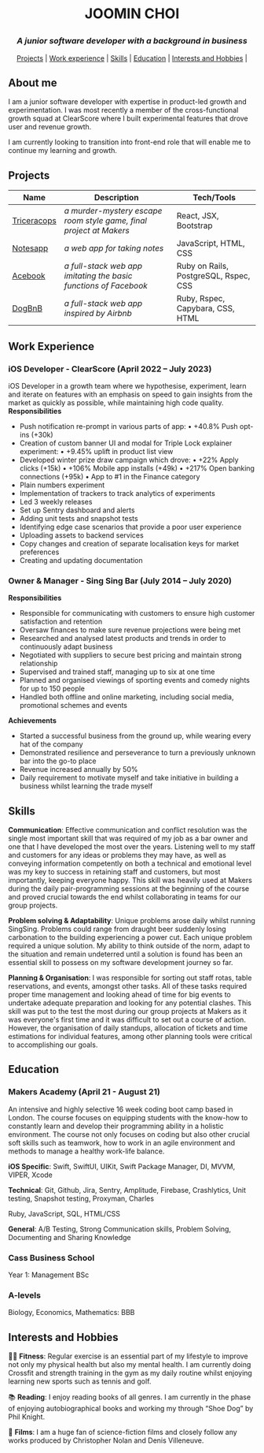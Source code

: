 # <p align="center">JOOMIN CHOI</p>

### <p align="center"> <em> A junior software developer with a background in business </em> </p>

<p align="center">
  <a href="#projects">Projects</a> |
  <a href="#work-experience">Work experience</a> |
  <a href="#skills">Skills</a> |
  <a href="#education">Education</a> |
  <a href="#interests-and-hobbies">Interests and Hobbies</a> |
</p>

## About me

I am a junior software developer with expertise in product-led growth and experimentation. I was most recently a member of the cross-functional growth squad at ClearScore where I built experimental features that drove user and revenue growth.

I am currently looking to transition into front-end role that will enable me to continue my learning and growth.

## **Projects**
| Name | Description | Tech/Tools |
| ------------- | ------------- | ------------ | 
| <a href="https://github.com/jooomin/tricera-cops">Triceracops</a>  | *a murder-mystery escape room style game, final project at Makers*  | React, JSX, Bootstrap |
| <a href="https://github.com/jooomin/notes_app">Notesapp</a>  | *a web app for taking notes*  | JavaScript, HTML, CSS |
| <a href="https://github.com/jooomin/acebook-smells-like-team-spirit">Acebook</a>  | *a full-stack web app imitating the basic functions of Facebook*  | Ruby on Rails, PostgreSQL, Rspec, CSS |
| <a href="https://github.com/jooomin/dogbnb">DogBnB</a>  | *a full-stack web app inspired by Airbnb*  | Ruby, Rspec, Capybara, CSS, HTML |

## Work Experience

### iOS Developer - ClearScore (April 2022 – July 2023)

iOS Developer in a growth team where we hypothesise, experiment, learn and iterate on features with an emphasis on speed to gain insights from the market as quickly as possible, while maintaining high code quality.
**Responsibilities**
- Push notification re-prompt in various parts of app:
  • +40.8% Push opt-ins (+30k)
- Creation of custom banner UI and modal for Triple Lock explainer experiment:
  • +9.45% uplift in product list view
- Developed winter prize draw campaign which drove:
  • +22% Apply clicks (+15k)
  • +106% Mobile app installs (+49k)
  • +217% Open banking connections (+95k)
  • App to #1 in the Finance category
- Plain numbers experiment
- Implementation of trackers to track analytics of experiments
- Led 3 weekly releases
- Set up Sentry dashboard and alerts
- Adding unit tests and snapshot tests
- Identifying edge case scenarios that provide a poor user experience
- Uploading assets to backend services
- Copy changes and creation of separate localisation keys for market preferences
- Creating and updating documentation

### Owner & Manager - Sing Sing Bar (July 2014 – July 2020)
**Responsibilities**
- Responsible for communicating with customers to ensure high customer satisfaction and retention
-	Oversaw finances to make sure revenue projections were being met
-	Researched and analysed latest products and trends in order to continuously adapt business
-	Negotiated with suppliers to secure best pricing and maintain strong relationship
-	Supervised and trained staff, managing up to six at one time
-	Planned and organised viewings of sporting events and comedy nights for up to 150 people
-	Handled both offline and online marketing, including social media, promotional schemes and events

**Achievements**
-	Started a successful business from the ground up, while wearing every hat of the company
-	Demonstrated resilience and perseverance to turn a previously unknown bar into the go-to place
-	Revenue increased annually by 50%
-	Daily requirement to motivate myself and take initiative in building a business whilst learning the trade myself 

## Skills

**Communication**: Effective communication and conflict resolution was the single most important skill that was required of my job as a bar owner and one that I have developed the most over the years. Listening well to my staff and customers for any ideas or problems they may have, as well as conveying information competently on both a technical and emotional level was my key to success in retaining staff and customers, but most importantly, keeping everyone happy. This skill was heavily used at Makers during the daily pair-programming sessions at the beginning of the course and proved crucial towards the end whilst collaborating in teams for our group projects.

**Problem solving & Adaptability**: Unique problems arose daily whilst running SingSing. Problems could range from draught beer suddenly losing carbonation to the building experiencing a power cut. Each unique problem required a unique solution. My ability to think outside of the norm, adapt to the situation and remain undeterred until a solution is found has been an essential skill to possess on my software development journey so far.    

**Planning & Organisation**: I was responsible for sorting out staff rotas, table reservations, and events, amongst other tasks. All of these tasks required proper time management and looking ahead of time for big events to undertake adequate preparation and looking for any potential clashes. This skill was put to the test the most during our group projects at Makers as it was everyone's first time and it was difficult to set out a course of action. However, the organisation of daily standups, allocation of tickets and time estimations for individual features, among other planning tools were critical to accomplishing our goals.

## Education

### Makers Academy (April 21 - August 21)
An intensive and highly selective 16 week coding boot camp based in London. The course focuses on equipping students with the know-how to constantly learn and develop their programming ability in a holistic environment. The course not only focuses on coding but also other crucial soft skills such as teamwork, how to work in an agile environment and methods to manage a healthy work-life balance. 


**iOS Specific**: Swift, SwiftUI, UIKit, Swift Package Manager, DI, MVVM, VIPER, Xcode

**Technical**: Git, Github, Jira, Sentry, Amplitude, Firebase, Crashlytics, Unit testing, Snapshot testing, Proxyman, Charles

Ruby, JavaScript, SQL, HTML/CSS

**General**: A/B Testing, Strong Communication skills, Problem Solving, Documenting and Sharing Knowledge

### Cass Business School 
Year 1: Management BSc

### A-levels
Biology, Economics, Mathematics: BBB 

## Interests and Hobbies
🏋🏼 **Fitness**: Regular exercise is an essential part of my lifestyle to improve not only my physical health but also my mental health. I am currently doing Crossfit and strength training in the gym as my daily routine whilst enjoying learning new sports such as tennis and golf.

📚 **Reading**: I enjoy reading books of all genres. I am currently in the phase of enjoying autobiographical books and working my through “Shoe Dog” by Phil Knight.

🍿 **Films**: I am a huge fan of science-fiction films and closely follow any works produced by Christopher Nolan and Denis Villeneuve.
